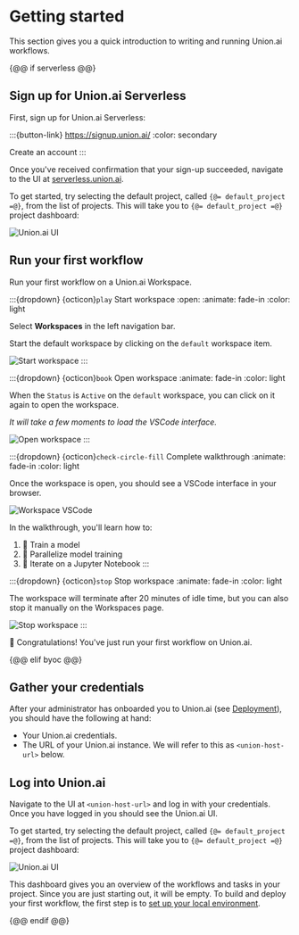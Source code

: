 # Getting started

This section gives you a quick introduction to writing and running Union.ai workflows.

{@@ if serverless @@}

## Sign up for Union.ai Serverless

First, sign up for Union.ai Serverless:

:::{button-link} https://signup.union.ai/
:color: secondary

Create an account
:::

Once you've received confirmation that your sign-up succeeded, navigate to
the UI at [serverless.union.ai](https://serverless.union.ai).

To get started, try selecting the default project, called `{@= default_project =@}`, from the list of projects.
This will take you to `{@= default_project =@}` project dashboard:

![Union.ai UI](/_static/images/quick-start/serverless-dashboard.png)

## Run your first workflow

Run your first workflow on a Union.ai Workspace.

:::{dropdown} {octicon}`play` Start workspace
:open:
:animate: fade-in
:color: light

Select **Workspaces** in the left navigation bar.

Start the default workspace by clicking on the `default` workspace item.

![Start workspace](/_static/images/quick-start/serverless-workspace-start.png)
:::

:::{dropdown} {octicon}`book` Open workspace
:animate: fade-in
:color: light

When the `Status` is `Active` on the `default` workspace, you can click on it
again to open the workspace.

*It will take a few moments to load the VSCode interface.*

![Open workspace](/_static/images/quick-start/serverless-workspace-open.png)
:::

:::{dropdown} {octicon}`check-circle-fill` Complete walkthrough
:animate: fade-in
:color: light

Once the workspace is open, you should see a VSCode interface in your browser.

![Workspace VSCode](/_static/images/quick-start/serverless-workspace-vscode.png)

In the walkthrough, you'll learn how to:

1. 🤖 Train a model
2. 🔀 Parallelize model training
3. 📘 Iterate on a Jupyter Notebook
:::

:::{dropdown} {octicon}`stop` Stop workspace
:animate: fade-in
:color: light

The workspace will terminate after 20 minutes of idle time, but you can also
stop it manually on the Workspaces page.

![Stop workspace](/_static/images/quick-start/serverless-workspace-stop.png)
:::

🎉 Congratulations! You've just run your first workflow on Union.ai.

{@@ elif byoc @@}

## Gather your credentials

After your administrator has onboarded you to Union.ai (see [Deployment](../../deployment/index.md)), you should have the following at hand:

* Your Union.ai credentials.
* The URL of your Union.ai instance. We will refer to this as `<union-host-url>` below.

## Log into Union.ai

Navigate to the UI at `<union-host-url>` and log in with your credentials.
Once you have logged in you should see the Union.ai UI.

To get started, try selecting the default project, called `{@= default_project =@}`, from the list of projects.
This will take you to `{@= default_project =@}` project dashboard:

![Union.ai UI](/_static/images/quick-start/byoc-dashboard.png)

This dashboard gives you an overview of the workflows and tasks in your project.
Since you are just starting out, it will be empty.
To build and deploy your first workflow, the first step is to [set up your local environment](./local-setup.md).

{@@ endif @@}
